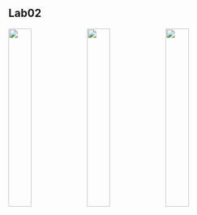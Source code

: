 ## Lab02
<img src="https://user-images.githubusercontent.com/69200763/132952632-5d87756e-3022-412b-84dc-27b746a16b91.png" width=30% height=30%>    <img src="https://user-images.githubusercontent.com/69200763/132952637-9056d35e-e531-40a6-adf9-dc6b7cdf7b9a.png" width=30% height=30%>    <img src="https://user-images.githubusercontent.com/69200763/132952640-27226ba2-51cd-47f5-8f38-d84eeaea1a08.png" width=30% height=30%>
